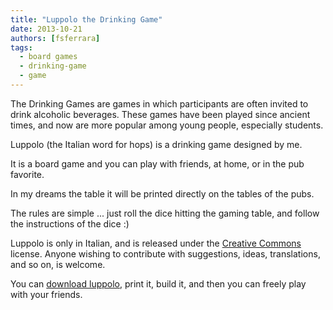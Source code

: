 ```yaml
---
title: "Luppolo the Drinking Game"
date: 2013-10-21
authors: [fsferrara]
tags:
  - board games
  - drinking-game
  - game
---
```

The Drinking Games are games in which participants are often invited to drink alcoholic beverages. These games have been played since ancient times, and now are more popular among young people, especially students.

Luppolo (the Italian word for hops) is a drinking game designed by me.

<!-- truncate -->



It is a board game and you can play with friends, at home, or in the pub favorite.

In my dreams the table it will be printed directly on the tables of the pubs.

The rules are simple ... just roll the dice hitting the gaming table, and follow the instructions of the dice :)

Luppolo is only in Italian, and is released under the [Creative Commons](http://creativecommons.org/licenses/by-nc-nd/2.5/legalcode) license. Anyone wishing to contribute with suggestions, ideas, translations, and so on, is welcome.

You can [download luppolo](/downloads/luppolo.pdf), print it, build it, and then you can freely play with your friends.
